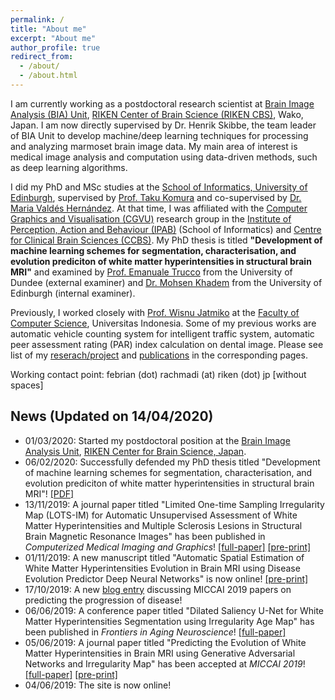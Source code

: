 ```yaml
---
permalink: /
title: "About me"
excerpt: "About me"
author_profile: true
redirect_from: 
  - /about/
  - /about.html
---
```


I am currently working as a postdoctoral research scientist at [Brain Image Analysis (BIA) Unit](http://bia.riken.jp/), [RIKEN Center of Brain Science (RIKEN CBS)](https://cbs.riken.jp/en/), Wako, Japan. I am now directly supervised by Dr. Henrik Skibbe, the team leader of BIA Unit to develop machine/deep learning techniques for processing and analyzing marmoset brain image data. My main area of interest is medical image analysis and computation using data-driven methods, such as deep learning algorithms. 

I did my PhD and MSc studies at the [School of Informatics, University of Edinburgh](https://www.ed.ac.uk/informatics), supervised by [Prof. Taku Komura](http://homepages.inf.ed.ac.uk/tkomura/) and co-supervised by [Dr. Maria Valdés Hernández](https://www.research.ed.ac.uk/portal/en/persons/maria-valdes-hernandez(f22f22d9-52bb-4883-bf94-52aa23a691e1).html). At that time, I was affiliated with the [Computer Graphics and Visualisation (CGVU)](http://www.ipab.inf.ed.ac.uk/cgvu/index.html) research group in the [Institute of Perception, Action and Behaviour (IPAB)](http://web.inf.ed.ac.uk/ipab) (School of Informatics) and [Centre for Clinical Brain Sciences (CCBS)](https://www.ed.ac.uk/clinical-brain-sciences). My PhD thesis is titled **"Development of machine learning schemes for segmentation, characterisation, and evolution prediciton of white matter hyperintensities in structural brain MRI"** and examined by [Prof. Emanuale Trucco](https://scholar.google.com/citations?user=AoqaZGkAAAAJ&hl=en) from the University of Dundee (external examiner) and [Dr. Mohsen Khadem](https://scholar.google.com/citations?hl=en&user=EdlB5Q8AAAAJ) from the University of Edinburgh (internal examiner).

Previously, I worked closely with [Prof. Wisnu Jatmiko](http://staff.ui.ac.id/wisnuj) at the [Faculty of Computer Science](http://www.cs.ui.ac.id/?lang=en), Universitas Indonesia. Some of my previous works are automatic vehicle counting system for intelligent traffic system, automatic peer assessment rating (PAR) index calculation on dental image. Please see list of my [reserach/project](https://febrianrachmadi.github.io/projects/) and [publications](https://febrianrachmadi.github.io/publications/) in the corresponding pages.

Working contact point: febrian (dot) rachmadi (at) riken (dot) jp \[without spaces\]

News (Updated on 14/04/2020)
------
 - 01/03/2020: Started my postdoctoral position at the [Brain Image Analysis Unit](http://bia.riken.jp/), [RIKEN Center for Brain Science, Japan](https://cbs.riken.jp/en/faculty/bia/).
 - 06/02/2020: Successfully defended my PhD thesis titled "Development of machine learning schemes for segmentation, characterisation, and evolution prediciton of white matter hyperintensities in structural brain MRI"! [[PDF]](https://era.ed.ac.uk/handle/1842/36938)
 - 13/11/2019: A journal paper titled "Limited One-time Sampling Irregularity Map (LOTS-IM) for Automatic Unsupervised Assessment of White Matter Hyperintensities and Multiple Sclerosis Lesions in Structural Brain Magnetic Resonance Images" has been published in _Computerized Medical Imaging and Graphics_! [[full-paper]](https://doi.org/10.1016/j.compmedimag.2019.101685) [[pre-print]](https://doi.org/10.1101/334292)
 - 01/11/2019: A new manuscript titled "Automatic Spatial Estimation of White Matter Hyperintensities Evolution in Brain MRI using Disease Evolution Predictor Deep Neural Networks" is now online! [[pre-print]](https://doi.org/10.1101/738641)
 - 17/10/2019: A new [blog entry](https://febrianrachmadi.github.io/posts/2019/010/blog-post-1/) discussing MICCAI 2019 papers on predicting the progression of disease!
 - 06/06/2019: A conference paper titled "Dilated Saliency U-Net for White Matter Hyperintensities Segmentation using Irregularity Age Map" has been published in _Frontiers in Aging Neuroscience_! [[full-paper]](https://doi.org/10.3389/fnagi.2019.00150)
 - 05/06/2019: A journal paper titled "Predicting the Evolution of White Matter Hyperintensities in Brain MRI using Generative Adversarial Networks and Irregularity Map" has been accepted at _MICCAI 2019_! [[full-paper]](https://doi.org/10.1007/978-3-030-32248-9_17) [[pre-print]](https://doi.org/10.1101/662692)
 - 04/06/2019: The site is now online!
